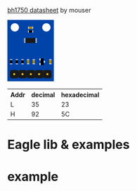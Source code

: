 
[bh1750 datasheet](https://www.mouser.com/datasheet/2/348/bh1750fvi-e-186247.pdf) by mouser


![bh1750](/img/bh1750.svg)

 <table>
  <tr>
    <th>Addr</th><th>decimal</th><th>hexadecimal</th>    
  </tr>
  <tr>
    <td>L</td> <td>35</td> <td>23</td>    
  </tr>
  <tr>
    <td>H</td> <td>92</td> <td>5C</td>    
  </tr>
</table> 


# Eagle lib & examples


# example
